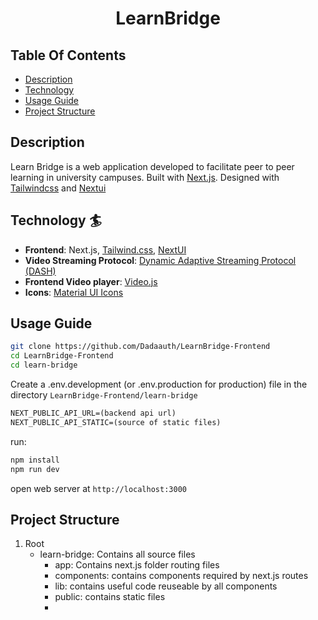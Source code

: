 # <center> LearnBridge </center>

## Table Of Contents

- [Description](#description)
- [Technology](#technology)
- [Usage Guide](#usage-guide)
- [Project Structure](#project-structure)

## Description

Learn Bridge is a web application developed to facilitate peer to peer learning in university campuses.
Built with [Next.js](https://nextjs.org/). Designed with [Tailwindcss](https://tailwindcss.com/) and [Nextui](https://nextui.org/)

## Technology :surfer:

- **Frontend**: Next.js, [Tailwind.css](https://tailwindcss.com), [NextUI](https://nextui.org)
- **Video Streaming Protocol**: [Dynamic Adaptive Streaming Protocol (DASH)](https://en.wikipedia.org/wiki/Dynamic_Adaptive_Streaming_over_HTTP)
- **Frontend Video player**: [Video.js](https://videojs.com/)
- **Icons**: [Material UI Icons](https://mui.com/material-ui/icons/)

## Usage Guide

```sh
git clone https://github.com/Dadaauth/LearnBridge-Frontend
cd LearnBridge-Frontend
cd learn-bridge
```

Create a .env.development (or .env.production for production) file in the directory `LearnBridge-Frontend/learn-bridge`

```txt
NEXT_PUBLIC_API_URL=(backend api url)
NEXT_PUBLIC_API_STATIC=(source of static files)
```

run:

```sh
npm install
npm run dev
```

open web server at `http://localhost:3000`

## Project Structure

1. Root
    - learn-bridge: Contains all source files
        - app: Contains next.js folder routing files
        - components: contains components required by next.js routes
        - lib: contains useful code reuseable by all components
        - public: contains static files
        -
